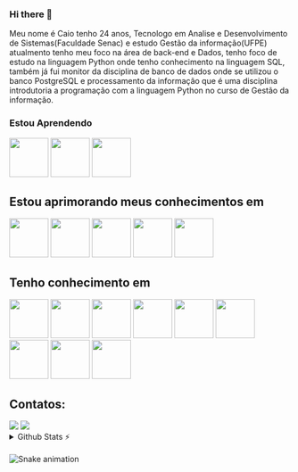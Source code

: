 ### Hi there 👋
Meu nome é Caio tenho 24 anos, Tecnologo em Analise e Desenvolvimento de Sistemas(Faculdade Senac) e estudo Gestão da informação(UFPE) atualmento tenho meu foco na área de back-end e Dados, tenho foco de estudo na linguagem Python onde tenho conhecimento na linguagem SQL, também já fui monitor da disciplina de banco de dados onde se utilizou o banco PostgreSQL e processamento da informação que é uma disciplina introdutoria a programação com a linguagem Python no curso de Gestão da informação.

### Estou Aprendendo
<img height="70em" src="https://cdn.jsdelivr.net/gh/devicons/devicon/icons/javascript/javascript-original.svg" target="_blank"/> <img height="70em" src="https://cdn.jsdelivr.net/gh/devicons/devicon/icons/github/github-original-wordmark.svg" target="_blank"/> <img height="70em" src="https://cdn.jsdelivr.net/gh/devicons/devicon/icons/git/git-original.svg" target="_blank"/> 

## Estou aprimorando meus conhecimentos em
<img  height="70em" src="https://cdn.jsdelivr.net/gh/devicons/devicon/icons/python/python-original.svg" target="_blank" /> <img  height="70em" src="https://cdn.jsdelivr.net/gh/devicons/devicon/icons/flask/flask-original-wordmark.svg" target="_blank" /> <img  height="70em" src="https://cdn.jsdelivr.net/gh/devicons/devicon/icons/mongodb/mongodb-original.svg" target="_blank"/> <img height="70em" src="https://cdn.jsdelivr.net/gh/devicons/devicon/icons/html5/html5-original.svg" target="_blank" /> <img  height="70em" src="https://cdn.jsdelivr.net/gh/devicons/devicon/icons/css3/css3-original.svg" target="_blank"/>

## Tenho conhecimento em
<img  height="70em" src="https://cdn.jsdelivr.net/gh/devicons/devicon/icons/python/python-original.svg" target="_blank" /> <img  height="70em" src="https://cdn.jsdelivr.net/gh/devicons/devicon/icons/flask/flask-original-wordmark.svg" target="_blank" /> <img  height="70em" src="https://cdn.jsdelivr.net/gh/devicons/devicon/icons/postgresql/postgresql-original.svg" target="_blank" /> <img height="70em" src="https://cdn.jsdelivr.net/gh/devicons/devicon/icons/mysql/mysql-original.svg"  target="_blank"/> <img  height="70em" src="https://cdn.jsdelivr.net/gh/devicons/devicon/icons/c/c-original.svg" target="_blank"/> <img height="70em"
 src="https://cdn.jsdelivr.net/gh/devicons/devicon/icons/java/java-original.svg" target="_blank"/> <img height="70em" src="https://cdn.jsdelivr.net/gh/devicons/devicon/icons/html5/html5-original.svg" target="_blank" /> <img  height="70em" src="https://cdn.jsdelivr.net/gh/devicons/devicon/icons/css3/css3-original.svg" target="_blank"/> <img  height="70em" src="https://cdn.jsdelivr.net/gh/devicons/devicon/icons/mongodb/mongodb-original.svg" target="_blank"/> 

 ## Contatos:

<div>
<a href = "mailto:kaigabriel12@gmail.com"><img src="https://img.shields.io/badge/Gmail-D14836?style=for-the-badge&logo=gmail&logoColor=white" target="_blank"></a>
<a href="https://www.linkedin.com/in/caio-marinho-oliveira/" target="_blank"><img src="https://img.shields.io/badge/-LinkedIn-%230077B5?style=for-the-badge&logo=linkedin&logoColor=white" target="_blank"></a> 
</div>

<details>
  <summary>Github Stats ⚡</summary>
  
  <a href="#">![Github stats](https://github-readme-stats.vercel.app/api?username=Caio-Marinho&theme=blueberry&count_private=true&hide_border=true&line_height=20)</a>
  <a href="#">![Top Langs](https://github-readme-stats.vercel.app/api/top-langs/?username=Caio-Marinho&layout=compact&theme=blueberry&count_private=true&hide_border=true)</a>
</details>

<br clear="both">

<img src="https://raw.githubusercontent.com/maurodesouza/maurodesouza/output/snake.svg" alt="Snake animation" />
<!--
**Caio-Marinho/Caio-Marinho** is a ✨ _special_ ✨ repository because its `README.md` (this file) appears on your GitHub profile.

Here are some ideas to get you started:

- 🔭 I’m currently working on ...
- 🌱 I’m currently learning ...
- 👯 I’m looking to collaborate on ...
- 🤔 I’m looking for help with ...
- 💬 Ask me about ...
- 📫 How to reach me: ...
- 😄 Pronouns: ...
- ⚡ Fun fact: ...
-->

